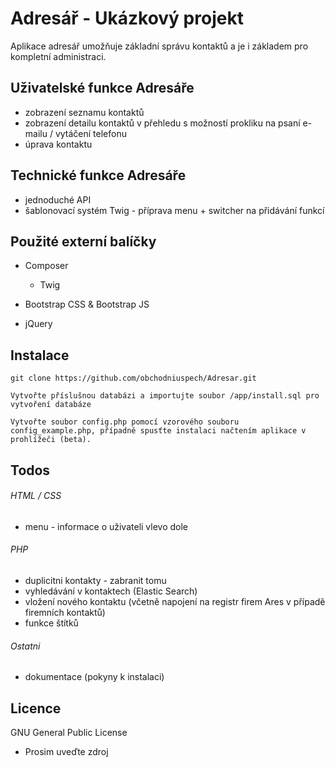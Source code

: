 # Adresář - Ukázkový projekt

Aplikace adresář umožňuje základní správu kontaktů a je i základem pro kompletní administraci.

## Uživatelské funkce Adresáře
- zobrazení seznamu kontaktů
- zobrazení detailu kontaktů v přehledu s možností prokliku na psaní e-mailu / vytáčení telefonu
- úprava kontaktu

## Technické funkce Adresáře
- jednoduché API
- šablonovací systém Twig - příprava menu + switcher na přidávání funkcí

## Použité externí balíčky
- Composer
	- Twig

- Bootstrap CSS & Bootstrap JS
- jQuery

## Instalace 
	
```
git clone https://github.com/obchodniuspech/Adresar.git
```


```
Vytvořte příslušnou databázi a importujte soubor /app/install.sql pro vytvoření databáze
```

```
Vytvořte soubor config.php pomocí vzorového souboru config_example.php, případně spusťte instalaci načtením aplikace v prohlížeči (beta).
```

## Todos 

###### HTML / CSS
- menu - informace o uživateli vlevo dole 

###### PHP
- duplicitni kontakty - zabranit tomu
- vyhledávání v kontaktech (Elastic Search)
- vložení nového kontaktu (včetně napojení na registr firem Ares v případě firemních kontaktů)
- funkce štítků


###### Ostatni
- dokumentace (pokyny k instalaci)


## Licence

GNU General Public License
- Prosim uveďte zdroj